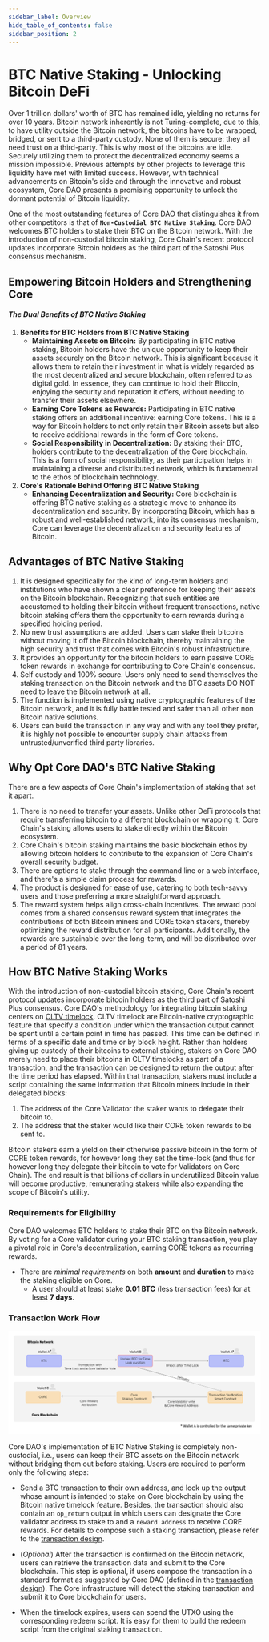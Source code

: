 ```yaml
---
sidebar_label: Overview
hide_table_of_contents: false
sidebar_position: 2
---
```


# BTC Native Staking - Unlocking Bitcoin DeFi

Over 1 trillion dollars' worth of BTC has remained idle, yielding no returns for over 10 years. Bitcoin network inherently is not Turing-complete, due to this, to have utility outside the Bitcoin network, the bitcoins have to be wrapped, bridged, or sent to a third-party custody. None of them is secure: they all need trust on a third-party. This is why most of the bitcoins are idle. Securely utilizing them to protect the decentralized economy seems a mission impossible. Previous attempts by other projects to leverage this liquidity have met with limited success. However, with technical advancements on Bitcoin's side and through the innovative and robust ecosystem, Core DAO presents a promising opportunity to unlock the dormant potential of Bitcoin liquidity.

One of the most outstanding features of Core DAO that distinguishes it from other competitors is that of **`Non-Custodial BTC Native Staking`**. Core DAO welcomes BTC holders to stake their BTC on the Bitcoin network. With the introduction of non-custodial bitcoin staking, Core Chain's recent protocol updates incorporate Bitcoin holders as the third part of the Satoshi Plus consensus mechanism.

## Empowering Bitcoin Holders and Strengthening Core
#### _The Dual Benefits of BTC Native Staking_

1. **Benefits for BTC Holders from BTC Native Staking**
    - **Maintaining Assets on Bitcoin:** By participating in BTC native staking, Bitcoin holders have the unique opportunity to keep their assets securely on the Bitcoin network. This is significant because it allows them to retain their investment in what is widely regarded as the most decentralized and secure blockchain, often referred to as digital gold. In essence, they can continue to hold their Bitcoin, enjoying the security and reputation it offers, without needing to transfer their assets elsewhere.
    - **Earning Core Tokens as Rewards:** Participating in BTC native staking offers an additional incentive: earning Core tokens. This is a way for Bitcoin holders to not only retain their Bitcoin assets but also to receive additional rewards in the form of Core tokens.
    - **Social Responsibility in Decentralization:** By staking their BTC, holders contribute to the decentralization of the Core blockchain. This is a form of social responsibility, as their participation helps in maintaining a diverse and distributed network, which is fundamental to the ethos of blockchain technology.
2. **Core's Rationale Behind Offering BTC Native Staking**
    - **Enhancing Decentralization and Security:** Core blockchain is offering BTC native staking as a strategic move to enhance its decentralization and security. By incorporating Bitcoin, which has a robust and well-established network, into its consensus mechanism, Core can leverage the decentralization and security features of Bitcoin.

## Advantages of BTC Native Staking

1. It is designed specifically for the kind of long-term holders and institutions who have shown a clear preference for keeping their assets on the Bitcoin blockchain. Recognizing that such entities are accustomed to holding their bitcoin without frequent transactions, native bitcoin staking offers them the opportunity to earn rewards during a specified holding period.
2. No new trust assumptions are added. Users can stake their bitcoins without moving it off the Bitcoin blockchain, thereby maintaining the high security and trust that comes with Bitcoin's robust infrastructure.
3. It provides an opportunity for the bitcoin holders to earn passive CORE token rewards in exchange for contributing to Core Chain's consensus.
4. Self custody and 100% secure. Users only need to send themselves the staking transaction on the Bitcoin network and the BTC assets DO NOT need to leave the Bitcoin network at all.
5. The function is implemented using native cryptographic features of the Bitcoin network, and it is fully battle tested and safer than all other non Bitcoin native solutions.
6. Users can build the transaction in any way and with any tool they prefer, it is highly not possible to encounter supply chain attacks from untrusted/unverified third party libraries.


## Why Opt Core DAO's BTC Native Staking 

There are a few aspects of Core Chain's implementation of staking that set it apart.

1. There is no need to transfer your assets. Unlike other DeFi protocols that require transferring bitcoin to a different blockchain or wrapping it, Core Chain's staking allows users to stake directly within the Bitcoin ecosystem.
2. Core Chain's bitcoin staking maintains the basic blockchain ethos by allowing bitcoin holders to contribute to the expansion of Core Chain's overall security budget.
3. There are options to stake through the command line or a web interface, and there's a simple claim process for rewards.  
4. The product is designed for ease of use, catering to both tech-savvy users and those preferring a more straightforward approach.
5. The reward system helps align cross-chain incentives. The reward pool comes from a shared consensus reward system that integrates the contributions of both Bitcoin miners and CORE token stakers, thereby optimizing the reward distribution for all participants. Additionally, the rewards are sustainable over the long-term, and will be distributed over a period of 81 years.


## How BTC Native Staking Works

With the introduction of non-custodial bitcoin staking, Core Chain's recent protocol updates incorporate bitcoin holders as the third part of Satoshi Plus consensus. Core DAO's methodology for integrating bitcoin staking centers on [CLTV timelock](https://en.bitcoin.it/wiki/Timelock#CheckLockTimeVerify). CLTV timelock are Bitcoin-native cryptographic feature that specify a condition under which the transaction output cannot be spent until a certain point in time has passed. This time can be defined in terms of a specific date and time or by block height. Rather than holders giving up custody of their bitcoins to external staking, stakers on Core DAO merely need to place their bitcoins in CLTV timelocks as part of a transaction, and the transaction can be designed to return the output after the time period has elapsed. Within that transaction, stakers must include a script containing the same information that Bitcoin miners include in their delegated blocks: 

1. The address of the Core Validator the staker wants to delegate their bitcoin to.
2. The address that the staker would like their CORE token rewards to be sent to.

Bitcoin stakers earn a yield on their otherwise passive bitcoin in the form of CORE token rewards, for however long they set the time-lock (and thus for however long they delegate their bitcoin to vote for Validators on Core Chain). The end result is that billions of dollars in underutilized Bitcoin value will become productive, remunerating stakers while also expanding the scope of Bitcoin's utility. 

### Requirements for Eligibility

Core DAO welcomes BTC holders to stake their BTC on the Bitcoin network. By voting for a Core validator during your BTC staking transaction, you play a pivotal role in Core's decentralization, earning CORE tokens as recurring rewards.

* There are _minimal requirements_ on both **amount** and **duration** to make the staking eligible on Core.
    * A user should at least stake **0.01 BTC** (less transaction fees) for at least **7 days**. 

### Transaction Work Flow

![btc-staking-flow](../../../../static/img/btc-staking/btc-staking-flow.png)

Core DAO's implementation of BTC Native Staking is completely non-custodial, i.e., users can keep their BTC assets on the Bitcoin network without bridging them out before staking. Users are required to perform only the following steps:

* Send a BTC transaction to their own address, and lock up the output whose amount is intended to stake on Core blockchain by using the Bitcoin native timelock feature. Besides, the transaction should also contain an `op_return` output in which users can designate the Core validator address to stake to and a `reward address` to receive CORE rewards. For details to compose such a staking transaction, please refer to the [transaction design](design.md).

* (_Optional_) After the transaction is confirmed on the Bitcoin network, users can retrieve the transaction data and submit to the Core blockchain. This step is optional, if users compose the transaction in a standard format as suggested by Core DAO (defined in the [transaction design](design.md)). The Core infrastructure will detect the staking transaction and submit it to Core blockchain for users.

* When the timelock expires, users can spend the UTXO using the corresponding redeem script. It is easy for them to build the redeem script from the original staking transaction.
